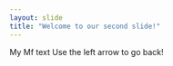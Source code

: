 ```yaml
---
layout: slide
title: "Welcome to our second slide!"
---
```

My Mf text
Use the left arrow to go back!
